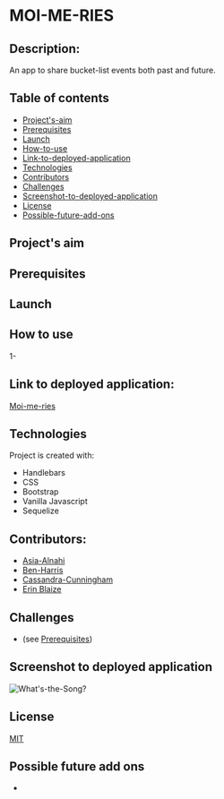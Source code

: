# MOI-ME-RIES

## Description:
An app to share bucket-list events both past and future.


## Table of contents
* [Project's-aim](#project's-aim)
* [Prerequisites](#Prerequisites)
* [Launch](#Launch)
* [How-to-use](#how-to-use)
* [Link-to-deployed-application](#link-to-deployed-application)
* [Technologies](#technologies)
* [Contributors](#contributors)
* [Challenges](#Challenges)
* [Screenshot-to-deployed-application](#screenshot-to-deployed-application)
* [License](#license)
* [Possible-future-add-ons](#possible-future-add-ons)


## Project's aim




## Prerequisites



## Launch 



## How to use
1- 




## Link to deployed application:
[Moi-me-ries]()


## Technologies
Project is created with:
* Handlebars 
* CSS 
* Bootstrap
* Vanilla Javascript
* Sequelize


## Contributors:
* [Asia-Alnahi](https://github.com/asia-codeing)
* [Ben-Harris](https://github.com/harben31)
* [Cassandra-Cunningham](https://github.com/cmcunningham27)
* [Erin Blaize](https://github.com/eeblaize2)

## Challenges
*  (see [Prerequisites](#prerequisites))


## Screenshot to deployed application
![What's-the-Song?](./assets/images/what's-the-song.gif)


## License
[MIT](https://choosealicense.com/licenses/mit/)


## Possible future add ons
* 

